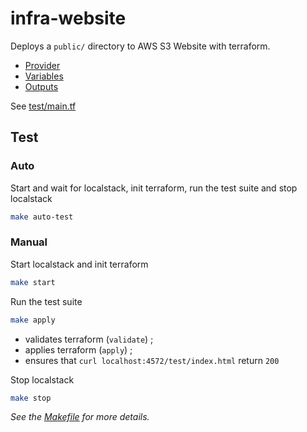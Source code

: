 
# infra-website

Deploys a `public/` directory to AWS S3 Website with terraform.

- [Provider](provider.tf)
- [Variables](variables.tf)
- [Outputs](outputs.tf)

See [test/main.tf](test/main.tf)

## Test

### Auto

Start and wait for localstack, init terraform, run the test suite and stop localstack

```bash
make auto-test
```

### Manual

Start localstack and init terraform

```bash
make start
```

Run the test suite

```bash
make apply
```

- validates terraform (`validate`) ;
- applies terraform (`apply`) ;
- ensures that `curl localhost:4572/test/index.html` return `200`

Stop localstack

```bash
make stop
```

*See the [Makefile](Makefile) for more details.*

